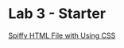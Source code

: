 # Lab 3 - Starter
[Spiffy HTML File with Using CSS](https://michaelpena7.github.io/Lab2_Starter/meetingminutesPena.html)
